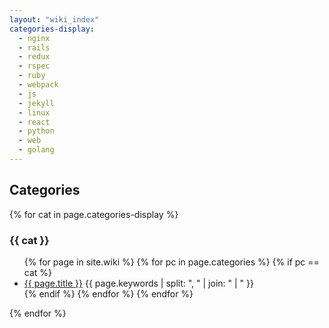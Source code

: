 ```yaml
---
layout: "wiki_index"
categories-display:
  - nginx
  - rails
  - redux
  - rspec
  - ruby
  - webpack
  - js
  - jekyll
  - linux
  - react
  - python
  - web
  - golang
---
```


## Categories

{% for cat in page.categories-display %}
### {{ cat }}
<ul>
  {% for page in site.wiki %}
      {% for pc in page.categories %}
        {% if pc == cat %}
          <li><a class="preview_link" href="{{ page.url }}">{{ page.title }}</a>
          <span class="keywords">
            {{ page.keywords | split: ", " | join: " | " }}
          </span>
          </li>
        {% endif %}   
      {% endfor %}
  {% endfor %}
</ul>
{% endfor %}
